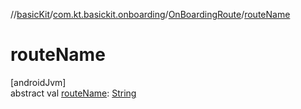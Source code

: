//[basicKit](../../../index.md)/[com.kt.basickit.onboarding](../index.md)/[OnBoardingRoute](index.md)/[routeName](route-name.md)

# routeName

[androidJvm]\
abstract val [routeName](route-name.md): [String](https://kotlinlang.org/api/latest/jvm/stdlib/kotlin/-string/index.html)

